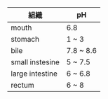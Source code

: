 | 組織            | pH        |
| --------------- | --------- |
| mouth           | 6.8       |
| stomach         | 1 ~ 3     |
| bile            | 7.8 ~ 8.6 |
| small instesine | 5 ~ 7.5   |
| large intestine | 6 ~ 6.8   |
| rectum          | 6 ~ 8     |

